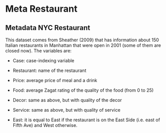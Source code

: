 # Meta Restaurant

## Metadata NYC Restaurant 

This dataset comes from Sheather (2009) that has information about 150 Italian restaurants in Manhattan that were open in 2001 (some of them are closed now). The variables are: 

- Case: case-indexing variable 

- Restaurant: name of the restaurant 

- Price: average price of meal and a drink 

- Food: average Zagat rating of the quality of the food (from 0 to 25)

- Decor: same as above, but with quality of the decor

- Service: same as above, but with quality of service

- East: it is equal to East if the restaurant is on the East Side (i.e. east of Fifth Ave) and West otherwise.







































